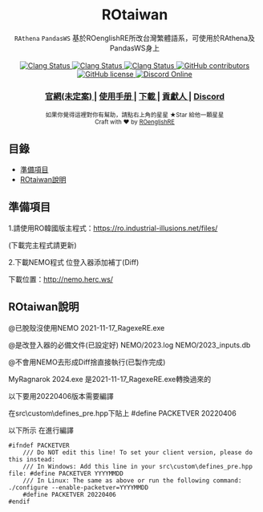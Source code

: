 <h1 align="center">ROtaiwan</h1>

<div align="center">
   <code>RAthena</code> <code>PandasWS</code> 基於ROenglishRE所改台灣繁體語系，可使用於RAthena及PandasWS身上
</div>

<br />

<div align="center">
  <!-- Clang Status -->
  <a href="https://github.com/xvn5002036/Rotaiwan/actions/workflows/build_servers_clang.yml">
    <img alt="Clang Status" src="https://img.shields.io/github/actions/workflow/status/xvn5002036/Rotaiwan/build_servers_clang.yml?label=clang&logo=llvm&style=flat-square">
  </a>
  <!-- GCC Status -->
  <a href="https://github.com/xvn5002036/Rotaiwan/actions/workflows/build_servers_gcc.yml">
    <img alt="Clang Status" src="https://img.shields.io/github/actions/workflow/status/xvn5002036/Rotaiwan/build_servers_gcc.yml?label=gcc&logo=gnu&style=flat-square">
  </a>
  <!-- MSBuild Status -->
  <a href="https://github.com/xvn5002036/Rotaiwan/actions/workflows/build_servers_msbuild.yml">
    <img alt="Clang Status" src="https://img.shields.io/github/actions/workflow/status/xvn5002036/Rotaiwan/build_servers_msbuild.yml?label=msbuild&logo=visualstudio&style=flat-square">
  </a>
  <!-- GitHub contributors -->
  <a href="https://github.com/xvn5002036/Rotaiwan/graphs/contributors">
    <img alt="GitHub contributors" src="https://img.shields.io/github/contributors/xvn5002036/Rotaiwan?style=flat-square">
  </a>
  <!-- GitHub license -->
  <a href="https://github.com/xvn5002036/Rotaiwan/blob/master/LICENSE">
    <img alt="GitHub license" src="https://img.shields.io/github/license/PandasWS/Pandas?style=flat-square">
  </a>
  <!-- Discord Online -->
  <a href="https://discord.gg/pjvMUtZ7Ae">
    <img alt="Discord Online" src="https://img.shields.io/discord/1130860241223946300?color=6A7EC2&label=Discord&logo=discord&logoColor=ffffff&style=flat-square">
  </a>
</div>

<div align="center">
  <h3>
    <a href="https://XXXXXXX" target="_blank">
      官網(未定案)
    </a>
    <span> | </span>
    <a href="https://rotaiwan.gitbook.io/ro-taiwan-de-shi-jie/" target="_blank">
      使用手册
    </a>
    <span> | </span>
    <a href="https://github.com/xvn5002036/ROtaiwan/releases">
      下載
    </a>
    <span> | </span>
    <a href="https://github.com/xvn5002036/ROtaiwan/graphs/contributors">
      貢獻人
    </a>
    <span> | </span>
    <a href="https://discord.gg/pjvMUtZ7Ae" target="_blank">
      Discord
    </a>
  </h3>
</div>

<div align="center">
  <sub>
  如果你覺得這裡對你有幫助，請點右上角的星星 ★Star 給他一顆星星
  <br />
  Craft with ❤︎ by
  <a href="https://github.com/llchrisll/ROenglishRE">ROenglishRE</a>
  </sub>
</div>

## 目錄

-   [準備項目](#準備項目)
-   [ROtaiwan說明](#ROtaiwan說明)


## 準備項目

1.請使用RO韓國版主程式：https://ro.industrial-illusions.net/files/

(下載完主程式請更新)

2.下載NEMO程式 位登入器添加補丁(Diff)

下載位置：http://nemo.herc.ws/


## ROtaiwan說明

@已脫殼沒使用NEMO
2021-11-17_RagexeRE.exe

@是改登入器的必備文件(已設定好)
NEMO/2023.log
NEMO/2023_inputs.db

@不會用NEMO去形成Diff捨直接執行(已製作完成)


MyRagnarok 2024.exe  是2021-11-17_RagexeRE.exe轉換過來的



以下要用20220406版本需要編譯

在src\custom\defines_pre.hpp下貼上 #define PACKETVER 20220406

以下所示 在進行編譯

```
#ifndef PACKETVER
	/// Do NOT edit this line! To set your client version, please do this instead:
	/// In Windows: Add this line in your src\custom\defines_pre.hpp file: #define PACKETVER YYYYMMDD
	/// In Linux: The same as above or run the following command: ./configure --enable-packetver=YYYYMMDD
	#define PACKETVER 20220406
#endif
```



